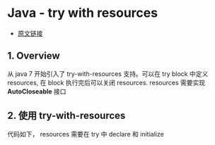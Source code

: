 # Java - try with resources
* [原文链接](https://www.baeldung.com/java-try-with-resources)

## 1. Overview
从 java 7 开始引入了 try-with-resources 支持。可以在 try block 中定义 resources, 在 block 执行完后可以关闭 resources. resources 需要实现 **AutoCloseable** 接口

## 2. 使用 try-with-resources
代码如下， resources 需要在 try 中 declare 和 initialize

```

```

